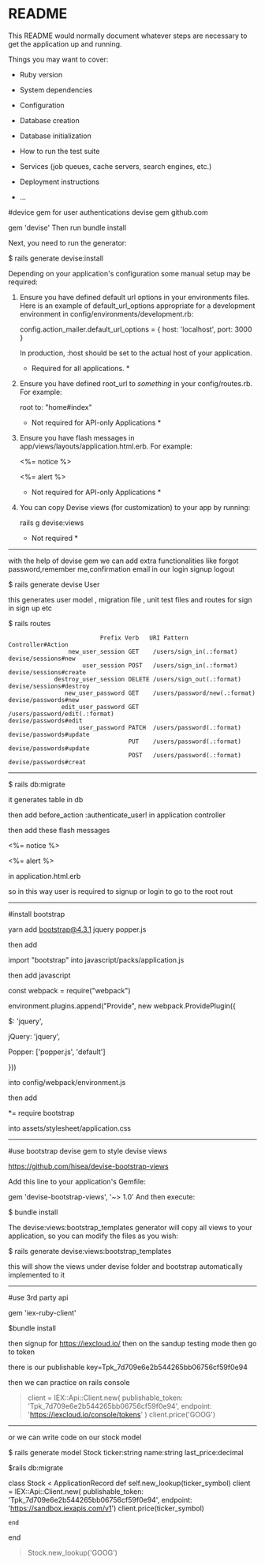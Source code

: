 # README

This README would normally document whatever steps are necessary to get the
application up and running.

Things you may want to cover:

* Ruby version

* System dependencies

* Configuration

* Database creation

* Database initialization

* How to run the test suite

* Services (job queues, cache servers, search engines, etc.)

* Deployment instructions

* ...

#device gem for user authentications 
devise gem github.com

gem 'devise' 
Then run bundle install

Next, you need to run the generator:

$ rails generate devise:install



Depending on your application's configuration some manual setup may be required:

  1. Ensure you have defined default url options in your environments files. Here
     is an example of default_url_options appropriate for a development environment
     in config/environments/development.rb:

       config.action_mailer.default_url_options = { host: 'localhost', port: 3000 }

     In production, :host should be set to the actual host of your application.

     * Required for all applications. *

  2. Ensure you have defined root_url to *something* in your config/routes.rb.
     For example:

       root to: "home#index"

     * Not required for API-only Applications *

  3. Ensure you have flash messages in app/views/layouts/application.html.erb.
     For example:

       <p class="notice"><%= notice %></p>
       <p class="alert"><%= alert %></p>

     * Not required for API-only Applications *

  4. You can copy Devise views (for customization) to your app by running:

       rails g devise:views

     * Not required *
------------------------------------------------------------------

with the help of devise gem we can add extra functionalities like forgot password,remember me,confirmation email in our 
login signup logout 

$ rails generate devise User

this generates user model , migration file , unit test files and routes for sign in sign up etc

$ rails routes 

                              Prefix Verb   URI Pattern                                                                              Controller#Action
                     new_user_session GET    /users/sign_in(.:format)                                                                 devise/sessions#new
                         user_session POST   /users/sign_in(.:format)                                                                 devise/sessions#create
                 destroy_user_session DELETE /users/sign_out(.:format)                                                                devise/sessions#destroy
                    new_user_password GET    /users/password/new(.:format)                                                            devise/passwords#new
                   edit_user_password GET    /users/password/edit(.:format)                                                           devise/passwords#edit
                        user_password PATCH  /users/password(.:format)                                                                devise/passwords#update
                                      PUT    /users/password(.:format)                                                                devise/passwords#update
                                      POST   /users/password(.:format)                                                                devise/passwords#creat

---------------------------------------------------------------------------------------
$ rails db:migrate

it generates table in db

then add  before_action :authenticate_user! in application controller

then add these flash messages
 <p class="notice"><%= notice %></p>
       <p class="alert"><%= alert %></p>
in application.html.erb

so in this way user is required to signup or login to go to the root rout

--------------------------------------------------------


#install bootstrap

yarn add bootstrap@4.3.1 jquery popper.js

then add

import "bootstrap"
into javascript/packs/application.js

then add javascript

const webpack = require("webpack")

environment.plugins.append("Provide", new webpack.ProvidePlugin({

$: 'jquery',

jQuery: 'jquery',

Popper: ['popper.js', 'default']

}))

into  config/webpack/environment.js 


then add

*= require bootstrap

into assets/stylesheet/application.css

-------------------------------------------------------------------------

#use bootstrap devise gem to style devise views

https://github.com/hisea/devise-bootstrap-views

Add this line to your application's Gemfile:

gem 'devise-bootstrap-views', '~> 1.0'
And then execute:

$ bundle install

The devise:views:bootstrap_templates generator will copy all views to your application, so you can modify the files as you wish:

$ rails generate devise:views:bootstrap_templates

this will show the views under devise folder and bootstrap automatically implemented to it

--------------------------------------------------------------------
#use 3rd party api

gem 'iex-ruby-client'

$bundle install

then signup for https://iexcloud.io/
then on the sandup testing mode 
then go to token

there is our publishable key=Tpk_7d709e6e2b544265bb06756cf59f0e94

then we can practice on rails console
> client = IEX::Api::Client.new(
   publishable_token: 'Tpk_7d709e6e2b544265bb06756cf59f0e94',
   endpoint: 'https://iexcloud.io/console/tokens'
   )
>client.price('GOOG')

---------------------------------------
or we can write code on our stock model

$ rails generate model Stock ticker:string name:string last_price:decimal

$rails db:migrate

class Stock < ApplicationRecord
    def self.new_lookup(ticker_symbol)
        client = IEX::Api::Client.new( publishable_token: 'Tpk_7d709e6e2b544265bb06756cf59f0e94',
                                        endpoint: 'https://sandbox.iexapis.com/v1')
        client.price(ticker_symbol)

    end
end

>Stock.new_lookup('GOOG')